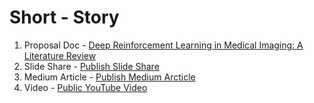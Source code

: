 # Short - Story 

1. Proposal Doc - [Deep Reinforcement Learning in Medical Imaging: A Literature Review](https://arxiv.org/pdf/2103.05115.pdf)
2. Slide Share - [Publish Slide Share](https://www.slideshare.net/JocelynBaduria)
3. Medium Article - [Publish Medium Arcticle](https://jocelyn-baduria.medium.com/deep-reinforcement-learning-drl-medical-imaging-a-literature-review-e7e7287de25)
4. Video - [Public YouTube Video](https://youtu.be/39OT-Gx8nNI)
